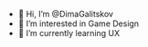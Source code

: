- 👋 Hi, I’m @DimaGalitskov
- 👀 I’m interested in Game Design
- 🌱 I’m currently learning UX

<!---
DimaGalitskov/DimaGalitskov is a ✨ special ✨ repository because its `README.md` (this file) appears on your GitHub profile.
You can click the Preview link to take a look at your changes.
--->
